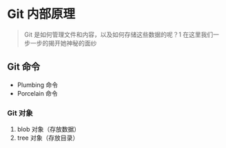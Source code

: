 # Git 内部原理
>Git 是如何管理文件和内容，以及如何存储这些数据的呢？1
>在这里我们一步一步的揭开她神秘的面纱

## Git 命令
* Plumbing 命令
* Porcelain 命令

### Git 对象
1. blob 对象（存放数据）
1. tree 对象（存放目录）
